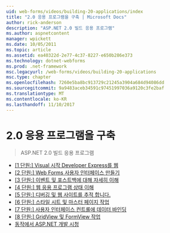 ```yaml
---
uid: web-forms/videos/building-20-applications/index
title: "2.0 응용 프로그램을 구축 | Microsoft Docs"
author: rick-anderson
description: "ASP.NET 2.0 빌드 응용 프로그램"
ms.author: aspnetcontent
manager: wpickett
ms.date: 10/05/2011
ms.topic: article
ms.assetid: ea40322d-2e77-4c37-8227-e650b286e373
ms.technology: dotnet-webforms
ms.prod: .net-framework
msc.legacyurl: /web-forms/videos/building-20-applications
msc.type: chapter
ms.openlocfilehash: 7260e5ba8bc913729c21245a3904a684d94086dd
ms.sourcegitcommit: 9a9483aceb34591c97451997036a9120c3fe2baf
ms.translationtype: MT
ms.contentlocale: ko-KR
ms.lasthandoff: 11/10/2017
---
```

<a name="building-20-applications"></a>2.0 응용 프로그램을 구축
====================
> ASP.NET 2.0 빌드 응용 프로그램


- [[1 단원:] Visual 시작 Developer Express를 웹](lesson-1-getting-started-with-visual-web-developer-express.md)
- [[2 단원:] Web Forms 사용자 인터페이스 만들기](lesson-2-creating-a-web-forms-user-interface.md)
- [[3 단원:] 이벤트 및 포스트백에 대해 자세히 이해](lesson-3-understanding-more-about-events-and-postback.md)
- [[4 단원:] 웹 응용 프로그램 상태 이해](lesson-4-understanding-web-application-state.md)
- [[5 단원:] 디버깅 및 웹 사이트를 추적 합니다.](lesson-5-debugging-and-tracing-your-website.md)
- [[6 단원:] 스타일 시트 및 마스터 페이지 작업](lesson-6-working-with-stylesheets-and-master-pages.md)
- [[7 단원:] 사용자 인터페이스 컨트롤에 데이터 바인딩](lesson-7-databinding-to-user-interface-controls.md)
- [[8 단원:] GridView 및 FormView 작업](lesson-8-working-with-the-gridview-and-formview.md)
- [동작에서 ASP.NET 개발 시청](watch-aspnet-development-in-action.md)
